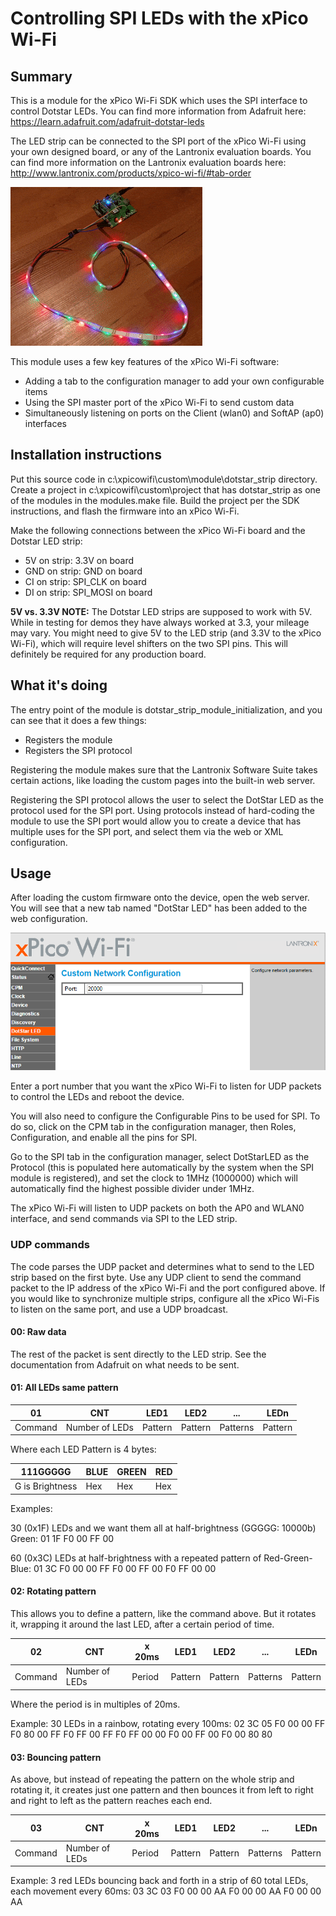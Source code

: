 # Controlling SPI LEDs with the xPico Wi-Fi

## Summary
This is a module for the xPico Wi-Fi SDK which uses the SPI interface to control Dotstar LEDs. You can find more information from Adafruit here: https://learn.adafruit.com/adafruit-dotstar-leds

The LED strip can be connected to the SPI port of the xPico Wi-Fi using your own designed board, or any of the Lantronix evaluation boards. You can find more information on the Lantronix evaluation boards here: http://www.lantronix.com/products/xpico-wi-fi/#tab-order

![Demo Picture](/docs/ledStrip.gif?raw=true)

This module uses a few key features of the xPico Wi-Fi software:
* Adding a tab to the configuration manager to add your own configurable items
* Using the SPI master port of the xPico Wi-Fi to send custom data
* Simultaneously listening on ports on the Client (wlan0) and SoftAP (ap0) interfaces

## Installation instructions
Put this source code in c:\xpicowifi\custom\module\dotstar_strip directory. Create a project in c:\xpicowifi\custom\project that has dotstar_strip as one of the modules in the modules.make file. Build the project per the SDK instructions, and flash the firmware into an xPico Wi-Fi.

Make the following connections between the xPico Wi-Fi board and the Dotstar LED strip:
* 5V on strip: 3.3V on board
* GND on strip: GND on board
* CI on strip: SPI_CLK on board
* DI on strip: SPI_MOSI on board

**5V vs. 3.3V NOTE:**
The Dotstar LED strips are supposed to work with 5V. While in testing for demos they have always worked at 3.3, your mileage may vary. You might need to give 5V to the LED strip (and 3.3V to the xPico Wi-Fi), which will require level shifters on the two SPI pins. This will definitely be required for any production board.

## What it's doing
The entry point of the module is dotstar_strip_module_initialization, and you can see that it does a few things:

* Registers the module
* Registers the SPI protocol

Registering the module makes sure that the Lantronix Software Suite takes certain actions, like loading the custom pages into the built-in web server.

Registering the SPI protocol allows the user to select the DotStar LED as the protocol used for the SPI port. Using protocols instead of hard-coding the module to use the SPI port would allow you to create a device that has multiple uses for the SPI port, and select them via the web or XML configuration.

## Usage
After loading the custom firmware onto the device, open the web server. You will see that a new tab named "DotStar LED" has been added to the web configuration.

![Configuration](/docs/web_tab.png?raw=true)

Enter a port number that you want the xPico Wi-Fi to listen for UDP packets to control the LEDs and reboot the device.

You will also need to configure the Configurable Pins to be used for SPI. To do so, click on the CPM tab in the configuration manager, then Roles, Configuration, and enable all the pins for SPI.

Go to the SPI tab in the configuration manager, select DotStarLED as the Protocol (this is populated here automatically by the system when the SPI module is registered), and set the clock to 1MHz (1000000) which will automatically find the highest possible divider under 1MHz.

The xPico Wi-Fi will listen to UDP packets on both the AP0 and WLAN0 interface, and send commands via SPI to the LED strip.

### UDP commands

The code parses the UDP packet and determines what to send to the LED strip based on the first byte. Use any UDP client to send the command packet to the IP address of the xPico Wi-Fi and the port configured above. If you would like to synchronize multiple strips, configure all the xPico Wi-Fis to listen on the same port, and use a UDP broadcast.
#### 00: Raw data
The rest of the packet is sent directly to the LED strip. See the documentation from Adafruit on what needs to be sent.
#### 01: All LEDs same pattern
|01|CNT|LED1|LED2|...|LEDn|
|---|---|---|---|---|---|
|Command|Number of LEDs|Pattern|Pattern|Patterns|Pattern|

Where each LED Pattern is 4 bytes:

|111GGGGG|BLUE|GREEN|RED|
|---|---|---|---|
|G is Brightness|Hex|Hex|Hex|

Examples:

30 (0x1F) LEDs and we want them all at half-brightness (GGGGG: 10000b) Green: 01 1F F0 00 FF 00

60 (0x3C) LEDs at half-brightness with a repeated pattern of Red-Green-Blue: 01 3C F0 00 00 FF F0 00 FF 00 F0 FF 00 00


#### 02: Rotating pattern
This allows you to define a pattern, like the command above. But it rotates it, wrapping it around the last LED, after a certain period of time.

|02|CNT|x 20ms|LED1|LED2|...|LEDn|
|---|---|---|---|---|---|---|
|Command|Number of LEDs|Period|Pattern|Pattern|Patterns|Pattern|

Where the period is in multiples of 20ms.

Example:
30 LEDs in a rainbow, rotating every 100ms: 02 3C 05 F0 00 00 FF F0 80 00 FF F0 FF 00 FF F0 FF 00 00 F0 00 FF 00 F0 00 80 80

#### 03: Bouncing pattern
As above, but instead of repeating the pattern on the whole strip and rotating it, it creates just one pattern and then bounces it from left to right and right to left as the pattern reaches each end.

|03|CNT|x 20ms|LED1|LED2|...|LEDn|
|---|---|---|---|---|---|---|
|Command|Number of LEDs|Period|Pattern|Pattern|Patterns|Pattern|

Example:
3 red LEDs bouncing back and forth in a strip of 60 total LEDs, each movement every 60ms:
03 3C 03 F0 00 00 AA F0 00 00 AA F0 00 00 AA
